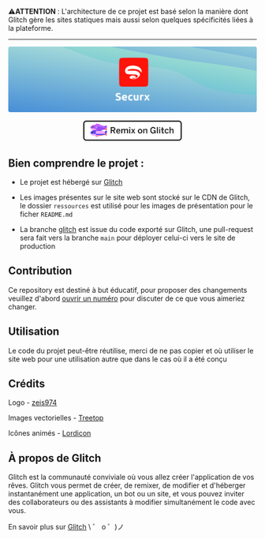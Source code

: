 <p>⚠️<strong>ATTENTION</strong> : L'architecture de ce projet est basé selon la manière dont Glitch gère les sites statiques mais aussi selon quelques spécificités liées à la plateforme.</p>

<hr>

<img src="ressources/banner.svg" />
<p align="center">
    <a rel="noorepener" href="https://glitch.com/edit/#!/remix/securx">
        <img width="200" src="ressources/remix-on-glitch.svg" />
    </a>
<br>

## Bien comprendre le projet :

- Le projet est hébergé sur [Glitch](https://glitch.com)

- Les images présentes sur le site web sont stocké sur le CDN de Glitch, le dossier `ressources` est utilisé pour les images de présentation pour le ficher `README.md`

- La branche [glitch](https://github.com/zeis974/Securx/tree/glitch) est issue du code exporté sur Glitch, une pull-request sera fait vers la branche `main` pour déployer celui-ci vers le site de production

## Contribution

Ce repository est destiné à but éducatif, pour proposer des changements veuillez d'abord [ouvrir un numéro](https://github.com/zeis974/Securx/issues) pour discuter de ce que vous aimeriez changer.

## Utilisation

Le code du projet peut-être réutilise, merci de ne pas copier et où utiliser le site web pour une utilisation autre que dans le cas où il a été conçu

## Crédits

Logo - [zeis974](https://twitter.com/zeis974)

Images vectorielles - [Treetop](https://www.figma.com/@treetop)

Icônes animés - [Lordicon](https://lordicon.com)

## À propos de Glitch

Glitch est la communauté conviviale où vous allez créer l'application de vos rêves. Glitch vous permet de créer, de remixer, de modifier et d'héberger instantanément une application, un bot ou un site, et vous pouvez inviter des collaborateurs ou des assistants à modifier simultanément le code avec vous.

En savoir plus sur [Glitch](https://glitch.com) \ ゜ o ゜)ノ
